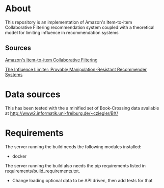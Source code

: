 # About
This repository is an implementation of Amazon's Item-to-item Collaborative
Filtering recommendation system coupled with a theoretical model for limiting
influence in recommendation systems

## Sources
[Amazon's Item-to-item Collaborative Filtering](https://www.cs.umd.edu/~samir/498/Amazon-Recommendations.pdf)

[The Influence Limiter: Provably Manipulation-Resistant
Recommender Systems](https://presnick.people.si.umich.edu/papers/recsys07/p25-resnick.pdf)

# Data sources
This has been tested with the a minified set of Book-Crossing data available at
http://www2.informatik.uni-freiburg.de/~cziegler/BX/

# Requirements
The server running the build needs the following modules installed:
- docker

The server running the build also needs the pip requirements listed in
requirements/build_requirements.txt.

- Change loading optional data to be API driven, then add tests for that
